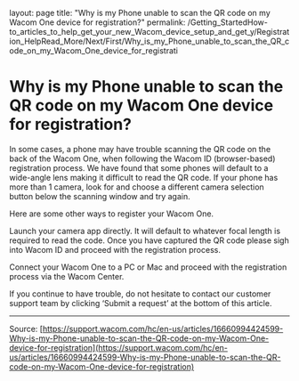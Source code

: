 layout: page
title: "Why is my Phone unable to scan the QR code on my Wacom One device for registration?"
permalink: /Getting_StartedHow-to_articles_to_help_get_your_new_Wacom_device_setup_and_get_y/Registration_HelpRead_More/Next/First/Why_is_my_Phone_unable_to_scan_the_QR_code_on_my_Wacom_One_device_for_registrati

# Why is my Phone unable to scan the QR code on my Wacom One device for registration?

In some cases, a phone may have trouble scanning the QR code on the back of the Wacom One, when following the Wacom ID (browser-based) registration process. We have found that some phones will default to a wide-angle lens making it difficult to read the QR code. If your phone has more than 1 camera, look for and choose a different camera selection button below the scanning window and try again.


Here are some other ways to register your Wacom One.


Launch your camera app directly. It will default to whatever focal length is required to read the code. Once you have captured the QR code please sigh into Wacom ID and proceed with the registration process.


Connect your Wacom One to a PC or Mac and proceed with the registration process via the Wacom Center.


If you continue to have trouble, do not hesitate to contact our customer support team by clicking ‘Submit a request’ at the bottom of this article.

---
Source: [https://support.wacom.com/hc/en-us/articles/16660994424599-Why-is-my-Phone-unable-to-scan-the-QR-code-on-my-Wacom-One-device-for-registration](https://support.wacom.com/hc/en-us/articles/16660994424599-Why-is-my-Phone-unable-to-scan-the-QR-code-on-my-Wacom-One-device-for-registration)
